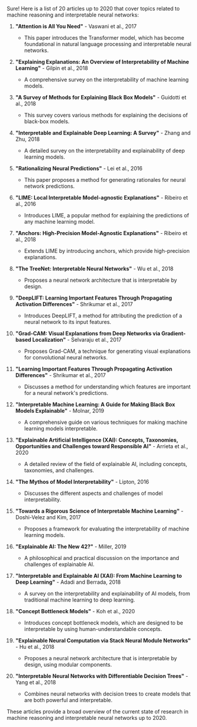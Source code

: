 Sure! Here is a list of 20 articles up to 2020 that cover topics related to machine reasoning and interpretable neural networks:

1. **"Attention is All You Need"** - Vaswani et al., 2017
   - This paper introduces the Transformer model, which has become foundational in natural language processing and interpretable neural networks.

2. **"Explaining Explanations: An Overview of Interpretability of Machine Learning"** - Gilpin et al., 2018
   - A comprehensive survey on the interpretability of machine learning models.

3. **"A Survey of Methods for Explaining Black Box Models"** - Guidotti et al., 2018
   - This survey covers various methods for explaining the decisions of black-box models.

4. **"Interpretable and Explainable Deep Learning: A Survey"** - Zhang and Zhu, 2018
   - A detailed survey on the interpretability and explainability of deep learning models.

5. **"Rationalizing Neural Predictions"** - Lei et al., 2016
   - This paper proposes a method for generating rationales for neural network predictions.

6. **"LIME: Local Interpretable Model-agnostic Explanations"** - Ribeiro et al., 2016
   - Introduces LIME, a popular method for explaining the predictions of any machine learning model.

7. **"Anchors: High-Precision Model-Agnostic Explanations"** - Ribeiro et al., 2018
   - Extends LIME by introducing anchors, which provide high-precision explanations.

8. **"The TreeNet: Interpretable Neural Networks"** - Wu et al., 2018
   - Proposes a neural network architecture that is interpretable by design.

9. **"DeepLIFT: Learning Important Features Through Propagating Activation Differences"** - Shrikumar et al., 2017
   - Introduces DeepLIFT, a method for attributing the prediction of a neural network to its input features.

10. **"Grad-CAM: Visual Explanations from Deep Networks via Gradient-based Localization"** - Selvaraju et al., 2017
    - Proposes Grad-CAM, a technique for generating visual explanations for convolutional neural networks.

11. **"Learning Important Features Through Propagating Activation Differences"** - Shrikumar et al., 2017
    - Discusses a method for understanding which features are important for a neural network's predictions.

12. **"Interpretable Machine Learning: A Guide for Making Black Box Models Explainable"** - Molnar, 2019
    - A comprehensive guide on various techniques for making machine learning models interpretable.

13. **"Explainable Artificial Intelligence (XAI): Concepts, Taxonomies, Opportunities and Challenges toward Responsible AI"** - Arrieta et al., 2020
    - A detailed review of the field of explainable AI, including concepts, taxonomies, and challenges.

14. **"The Mythos of Model Interpretability"** - Lipton, 2016
    - Discusses the different aspects and challenges of model interpretability.

15. **"Towards a Rigorous Science of Interpretable Machine Learning"** - Doshi-Velez and Kim, 2017
    - Proposes a framework for evaluating the interpretability of machine learning models.

16. **"Explainable AI: The New 42?"** - Miller, 2019
    - A philosophical and practical discussion on the importance and challenges of explainable AI.

17. **"Interpretable and Explainable AI (XAI): From Machine Learning to Deep Learning"** - Adadi and Berrada, 2018
    - A survey on the interpretability and explainability of AI models, from traditional machine learning to deep learning.

18. **"Concept Bottleneck Models"** - Koh et al., 2020
    - Introduces concept bottleneck models, which are designed to be interpretable by using human-understandable concepts.

19. **"Explainable Neural Computation via Stack Neural Module Networks"** - Hu et al., 2018
    - Proposes a neural network architecture that is interpretable by design, using modular components.

20. **"Interpretable Neural Networks with Differentiable Decision Trees"** - Yang et al., 2018
    - Combines neural networks with decision trees to create models that are both powerful and interpretable.

These articles provide a broad overview of the current state of research in machine reasoning and interpretable neural networks up to 2020.